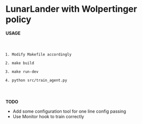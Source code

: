 <h1> LunarLander with Wolpertinger policy</h1>

**USAGE**

<code>
<ol>
<li>Modify Makefile accordingly</li>
<li>make build</li>
<li>make run-dev</li>
<li>python src/train_agent.py</li>
</ol>
</code>

**TODO**

<ul>
<li>Add some configuration tool for one line config passing</li>
<li>Use Monitor hook to train correctly</li>
</ul>